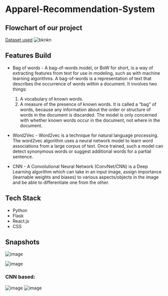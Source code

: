 # Apparel-Recommendation-System

## Flowchart of our project 

[Dataset used](https://www.kaggle.com/ajaysh/women-apparel-recommendation-engine-amazoncom)
![bknkn](https://user-images.githubusercontent.com/60396352/114158959-e98aa180-9942-11eb-8451-5ec6f3f510e9.png)
## Features Build 
* Bag of words - A bag-of-words model, or BoW for short, is a way of extracting features from text for use in modeling, such as with machine learning algorithms. A bag-of-words is a representation of text that describes the occurrence of words within a document. It involves two things:
  1.	A vocabulary of known words.
  2.	A measure of the presence of known words.
It is called a “bag” of words, because any information about the order or structure of words in the document is discarded. The model is only concerned with whether known words occur in the document, not where in the document.
*	 Word2Vec - Word2vec is a technique for natural language processing. The word2vec algorithm uses a neural network model to learn word associations from a large corpus of text. Once trained, such a model can detect synonymous words or suggest
additional words for a partial sentence.

*	 CNN - A Convolutional Neural Network (ConvNet/CNN) is a Deep Learning algorithm which can take in an input image, assign importance (learnable weights and biases) to various aspects/objects in the image and be able to differentiate one from the other.

## Tech Stack
*	 Python
*	Flask
*	React.js
*	CSS

## Snapshots
![image](https://user-images.githubusercontent.com/60396352/114160346-71bd7680-9944-11eb-8944-67c8c4d06303.png)

![image](https://user-images.githubusercontent.com/60396352/114160407-80a42900-9944-11eb-9798-2f69893b829f.png)

### CNN based:
![image](https://user-images.githubusercontent.com/60396352/114160463-91ed3580-9944-11eb-953e-35613e0546a1.png)
![image](https://user-images.githubusercontent.com/60396352/114160474-93b6f900-9944-11eb-97fc-c0df64020f33.png)
